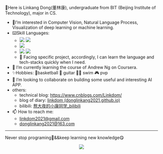 :wave:Here is Linkang Dong(董林康), undergraduate from BIT (Beijing Institute of Technology), major in CS.

+ 👀I’m interested in Computer Vision, Natural Language Process, Visualization of deep learning or machine learning.
+ :keyboard:Skill Languages: 
  + <img src="https://img.shields.io/badge/C-Compiled-informational?&labelColor=2c48aa&color=585858"> <img src="https://img.shields.io/badge/C++-Compiled-informational?&labelColor=719ace&color=585858">
  + <img src="https://img.shields.io/badge/Java-JIT-informational?&labelColor=c83aaa&color=585858&logo=java&logoColor=FFFFFF">
  + <img src="https://img.shields.io/badge/Python-Interpreted-informational?&labelColor=3776AB&color=585858&logo=python&logoColor=FFFFFF"> <img src="https://img.shields.io/badge/JavaScript-Interpreted-informational?&labelColor=F7DF1E&color=585858&logo=JavaScript&logoColor=FFFFFF">
  + :high_brightness: Facing specific project, accordingly, I can learn the language and tech-stacks quickly when I need. 
+ 🌱 I’m currently learning the course of Andrew Ng on Coursera.
+ ✨Hobbies: :basketball:basketball :guitar: guitar :swimming_man: swim :video_game: pvp
+ 💞️ I’m looking to collaborate on building some useful and interesting AI APP.
+ others:
  + technical blog: https://www.cnblogs.com/Linkdom/
  + blog of diary: [linkdom (donglinkang2021.github.io)](https://donglinkang2021.github.io/linkdom.github.io/)
  + bilibili: [熬大夜的小康同学_bilibili](https://space.bilibili.com/531177225)
+ 📫 How to reach me: 
  + linkdom2021@gmail.com
  + donglinkang2021@163.com


---

Never stop programing🥺&&keep learning new knowledge😋

<html>

<div align="center"> 
	<img src="https://github-readme-stats.vercel.app/api?username=donglinkang2021&show_icons=true&theme=transparent" />
</div>

</html>



